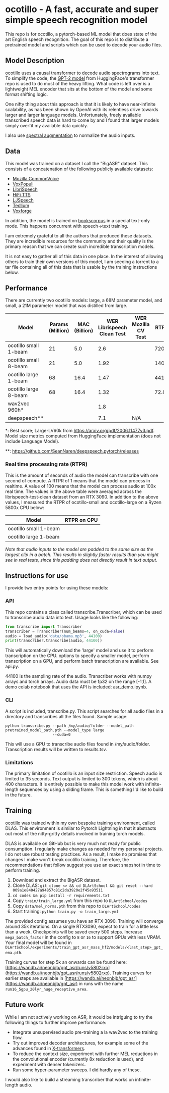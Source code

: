 # ocotillo - A fast, accurate and super simple speech recognition model

This repo is for ocotillo, a pytorch-based ML model that does state of the art English speech recognition. The goal of
this repo is to distribute a pretrained model and scripts which can be used to decode your audio files. 

## Model Description

ocotillo uses a causal transformer to decode audio spectrograms into text. To simplify the code, the [GPT-2 model](https://huggingface.co/docs/transformers/model_doc/gpt2) from
HuggingFace's transformer repo is used to do most of the heavy lifting. What code is left over is a lightweight MEL
encoder that sits at the bottom of the model and some format shifting logic.

One nifty thing about this approach is that it is likely to have near-infinite scalability, as has been shown by OpenAI
with its relentless drive towards larger and larger language models. Unfortunately, freely available transcribed speech
data is hard to come by and I found that larger models simply overfit my available data quickly. 

I also use [spectral augmentation](https://arxiv.org/abs/1904.08779) to normalize the audio inputs.

## Data

This model was trained on a dataset I call the "BigASR" dataset. This consists of a concatenation of the following
publicly available datasets:

- [Mozilla CommonVoice](https://arxiv.org/abs/1912.06670)
- [VoxPopuli](https://arxiv.org/abs/2101.00390)
- [LibriSpeech](https://arxiv.org/abs/1904.02882)
- [HiFi TTS](https://arxiv.org/abs/2104.01497)
- [LJSpeech](https://arxiv.org/pdf/1903.11269.pdf)
- [Tedlium](https://arxiv.org/abs/1805.04699)
- [Voxforge](https://arxiv.org/pdf/1805.08615.pdf)

In addition, the model is trained on [bookscorpus](https://huggingface.co/datasets/bookcorpus) in a special text-only mode.
This happens concurrent with speech->text training.

I am extremely grateful to all the authors that produced these datasets. They are incredible resources for the
community and their quality is the primary reason that we can create such incredible transcription models.

It is not easy to gather all of this data in one place. In the interest of allowing others to train their own versions
of this model, I am seeding a torrent to a tar file containing all of this data that is usable by the training instructions
below.

## Performance

There are currently two ocotillo models: large, a 68M parameter model, and small, a 21M parameter model that was distilled
from large.

| Model                      | Params (Million) | MAC (Billion) | WER Librispeech Clean Test | WER Mozilla CV Test | RTPR
|----------------------------|------------------|---------------|----------------------------|---------------------|-----------------------------
| ocotillo small 1-beam      | 21               | 5.0           | 2.6                        |                     | 720                        
| ocotillo small 8-beam      | 21               | 5.0           | 1.92                       |                     | 140.8                     
| ocotillo large 1-beam      | 68               | 16.4          | 1.47                       |                     | 441.6
| ocotillo large 8-beam      | 68               | 16.4          | 1.32                       |                     | 72.8
| wav2vec 960h*              |                  |               | 1.8                        |                     |
| deepspeech**               |                  |               | 7.1                        | N/A                 |

*: Best score; Large-LV60k from https://arxiv.org/pdf/2006.11477v3.pdf. Model size metrics computed from HuggingFace implementation (does not include Language Model).

**: https://github.com/SeanNaren/deepspeech.pytorch/releases

### Real time processing rate (RTPR)

This is the amount of seconds of audio the model can transcribe with one second of compute. A RTPR of 1 means that the
model can process in realtime. A value of 100 means that the model can process audio at 100x real time. The values in
the above table were averaged across the librispeech-test-clean dataset from an RTX 3090. In addition to the above values,
I measured the RTPR of ocotillo-small and ocotillo-large on a Ryzen 5800x CPU below:

| Model                     | RTPR on CPU
|---------------------------|-----------------------------
| ocotillo small 1-beam     |
| ocotillo large 1-beam     |

*Note that audio inputs to the model are padded to the same size as the largest clip in a batch. This results in
slightly faster results than you might see in real tests, since this padding does not directly result in text output.*

## Instructions for use

I provide two entry points for using these models:

### API

This repo contains a class called transcribe.Transcriber, which can be used to transcribe audio
data into text. Usage looks like the following:

```python
from transcribe import Transcriber
transcriber = Transcriber(num_beams=4, on_cuda=False)
audio = load_audio('data/obama.mp3', 44100)
print(transcriber.transcribe(audio, 44100))
```

This will automatically download the 'large' model and use it to perform transcription on the CPU.
options to specify a smaller model, perform transcription on a GPU, and perform batch transcription
are available. See api.py.

44100 is the sampling rate of the audio. Transcriber works with numpy arrays and torch arrays.
Audio data must be fp32 on the range [-1,1]. A demo colab notebook that uses the API is included:
asr_demo.ipynb.

### CLI

A script is included, transcribe.py. This script searches for all audio files in a directory and
transcribes all the files found. Sample usage:

```shell
python transcribe.py --path /my/audio/folder --model_path pretrained_model_path.pth --model_type large
                     --cuda=0
```

This will use a GPU to transcribe audio files found in /my/audio/folder. Transcription results
will be written to results.tsv.

### Limitations

The primary limitation of ocotillo is an input size restriction. Speech audio is limited to 35 seconds.
Text output is limited to 300 tokens, which is about 400 characters. It is entirely possible to 
make this model work with infinite-length sequences by using a sliding frame. This is something I'd like
to build in the future.

## Training

ocotillo was trained within my own bespoke training environment, called DLAS. This environment is similar to Pytorch
Lightning in that it abstracts out most of the nitty-gritty details involved in training torch models.

DLAS is available on GitHub but is very much not ready for public consumption. I regularly make changes as needed for 
my personal projects. I do not use robust testing practices. As a result, I make no promises that changes I make won't
break ocotillo training. Therefore, the recommendations that follow suggest you use an exact snapshot in time to perform
training.

1. Download and extract the BigASR dataset.
2. Clone DLAS: `git clone <> && cd DLArtSchool && git reset --hard 009a1e840427a94857c81c2da3920e2f45e93511` 
3. `cd codes && pip install -r requirements.txt`
4. Copy `train/train_large.yml` from this repo to `DLArtSchool/codes`
5. Copy `data/mel_norms.pth` from this repo to `DLArtSchool/codes`
6. Start training: `python train.py -o train_large.yml`

The provided config assumes you have an RTX 3090. Training will converge around 35k iterations. On a single RTX3090,
expect to train for a little less than a week. Checkpoints will be saved every 500 steps. Increase `mega_batch_factor`
in the config to `8` or `16` to support GPUs with less VRAM. Your final model will be found in 
`DLArtSchool/experiments/train_gpt_asr_mass_hf2/models/<last_step>_gpt_ema.pth`.

Training curves for step 5k an onwards can be found here: [https://wandb.ai/neonbjb/gpt_asr/runs/v5802rxo](https://wandb.ai/neonbjb/gpt_asr/runs/v5802rxo).
Training curves for earlier steps are available in [https://wandb.ai/neonbjb/gpt_asr](https://wandb.ai/neonbjb/gpt_asr)
in runs with the name `run16_5gpu_20lyr_huge_receptive_area`.

## Future work

While I am not actively working on ASR, it would be intriguing to try the following things to further improve performance:

* Integrate unsupervised audio pre-training a la wav2vec to the training flow.
* Try out improved decoder architectures, for example some of the advances found in [X-transformers](https://github.com/lucidrains/x-transformers).
* To reduce the context size, experiment with further MEL reductions in the convolutional encoder (currently 8x reduction is used), 
  and experiment with denser tokenizers.
* Run some hyper-parameter sweeps. I did hardly any of these.

I would also like to build a streaming transcriber that works on infinite-length audio.